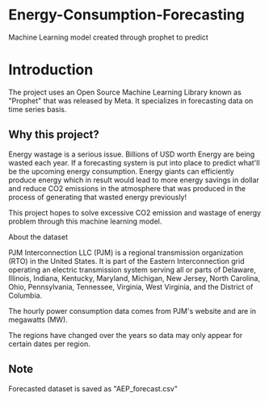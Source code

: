 # Energy-Consumption-Forecasting
Machine Learning model created through prophet to predict

# Introduction

The project uses an Open Source Machine Learning Library known as "Prophet" that was released by Meta. It specializes in forecasting data on time series basis. 

## Why this project?

Energy wastage is a serious issue. Billions of USD worth Energy are being wasted each year. If a forecasting system is put into place to predict what'll be the upcoming energy consumption. 
Energy giants can efficiently produce energy which in result would lead to more energy savings in dollar and reduce CO2 emissions in the atmosphere that was produced in the process of generating that wasted energy previously!

This project hopes to solve excessive CO2 emission and wastage of energy problem through this machine learning model.

About the dataset

PJM Interconnection LLC (PJM) is a regional transmission organization (RTO) in the United States. It is part of the Eastern Interconnection grid operating an electric transmission system serving all or parts of Delaware, Illinois, Indiana, Kentucky, Maryland, Michigan, New Jersey, North Carolina, Ohio, Pennsylvania, Tennessee, Virginia, West Virginia, and the District of Columbia.

The hourly power consumption data comes from PJM's website and are in megawatts (MW).

The regions have changed over the years so data may only appear for certain dates per region.

## Note
Forecasted dataset is saved as "AEP_forecast.csv"
